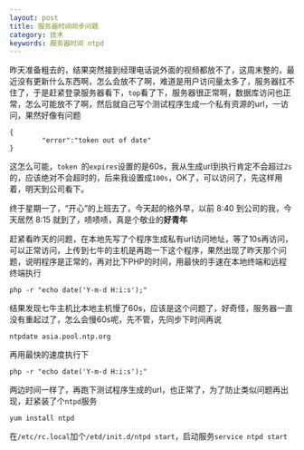 ```yaml
---
layout: post
title: 服务器时间同步问题
category: 技术
keywords: 服务器时间 ntpd
---
```


昨天准备粗去的，结果突然接到经理电话说外面的视频都放不了，这周末整的，最近没有更新什么东西啊，怎么会放不了啊，难道是用户访问量太多了，服务器扛不住了，于是赶紧登录服务器看下，`top`看了下，服务器很正常啊，数据库访问也正常，怎么可能放不了啊，然后就自己写个测试程序生成一个私有资源的url，一访问，果然好像有问题

	{
	    	"error":"token out of date"
	}
	
这怎么可能，`token `的`expires`设置的是60s，我从生成url到执行肯定不会超过`2s`的，应该绝对不会超时的，后来我设置成`100s`，OK了，可以访问了，先这样用着，明天到公司看下。

终于星期一了，“开心”的上班去了，今天起的格外早，以前 8:40 到公司的我，今天居然 8:15 就到了，啧啧啧，真是个敬业的**好青年**

赶紧看昨天的问题，在本地先写了个程序生成私有url访问地址，等了10s再访问，可以正常访问，上传到七牛的主机是再跑一下这个程序，果然出现了昨天那个问题，说明程序是正常的，再对比下PHP的时间，用最快的手速在本地终端和远程终端执行

	php -r "echo date('Y-m-d H:i:s');"

结果发现七牛主机比本地主机慢了60s，应该是这个问题了，好奇怪，服务器一直没有重起过了，怎么会慢60s呢，先不管，先同步下时间再说

	ntpdate asia.pool.ntp.org
		
再用最快的速度执行下

	php -r "echo date('Y-m-d H:i:s');"
	
两边时间一样了，再跑下测试程序生成的url，也正常了，为了防止类似问题再出现，赶紧装了个`ntpd`服务

	yum install ntpd

在`/etc/rc.local`加个`/etd/init.d/ntpd start`，启动服务`service ntpd start`